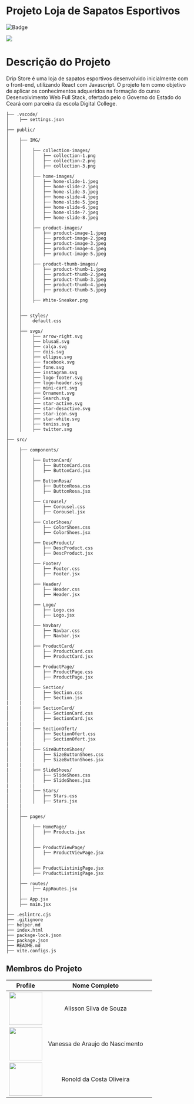 # Projeto Loja de Sapatos Esportivos
![Badge](https://img.shields.io/badge/Versão-1.0_-blue)


<img src="../Drip_Store/public/Site.png">

# Descrição do Projeto  
Drip Store é uma loja de sapatos esportivos desenvolvido inicialmente com o front-end, utilizando React com Javascript. O projeto tem como objetivo de aplicar os conhecimentos adqueridos na formação do curso Desenvolvimento Web Full Stack, ofertado pelo o Governo do Estado do Ceará com parceira da escola Digital College.



```
├── .vscode/
│    ├── settings.json
│
├── public/
│
│    ├── IMG/
│    │
│    │    ├── collection-images/
│    │    │   ├── collection-1.png
│    │    │   ├── collection-2.png
│    │    │   ├── collection-3.png
│    │    │
│    │    ├── home-images/
│    │    │   ├── home-slide-1.jpeg
│    │    │   ├── home-slide-2.jpeg
│    │    │   ├── home-slide-3.jpeg
│    │    │   ├── home-slide-4.jpeg
│    │    │   ├── home-slide-5.jpeg
│    │    │   ├── home-slide-6.jpeg
│    │    │   ├── home-slide-7.jpeg
│    │    │   ├── home-slide-8.jpeg
│    │    │
│    │    ├── product-images/
│    │    │   ├── product-image-1.jpeg
│    │    │   ├── product-image-2.jpeg
│    │    │   ├── product-image-3.jpeg
│    │    │   ├── product-image-4.jpeg
│    │    │   ├── product-image-5.jpeg
│    │    │
│    │    ├── product-thumb-images/
│    │    │   ├── product-thumb-1.jpeg
│    │    │   ├── product-thumb-2.jpeg
│    │    │   ├── product-thumb-3.jpeg
│    │    │   ├── product-thumb-4.jpeg
│    │    │   ├── product-thumb-5.jpeg
│    │    │
│    │    ├── White-Sneaker.png
│    │
│    │
│    ├── styles/
│    │    default.css
│    │
│    ├── svgs/
│    │    ├── arrow-right.svg
│    │    ├── blusaE.svg
│    │    ├── calça.svg
│    │    ├── dois.svg
│    │    ├── ellipse.svg
│    │    ├── facebook.svg
│    │    ├── fone.svg
│    │    ├── instagram.svg
│    │    ├── logo-footer.svg
│    │    ├── logo-header.svg
│    │    ├── mini-cart.svg
│    │    ├── Ornament.svg
│    │    ├── Search.svg
│    │    ├── star-active.svg
│    │    ├── star-desactive.svg
│    │    ├── star-icon.svg
│    │    ├── star-white.svg
│    │    ├── teniss.svg
│    │    ├── twitter.svg
│
├── src/
│
│    ├── components/
│    │
│    │    ├── ButtonCard/
│    │    │   ├── ButtonCard.css
│    │    │   ├── ButtonCard.jsx
│    │    │
│    │    ├── ButtonRosa/
│    │    │   ├── ButtonRosa.css
│    │    │   ├── ButtonRosa.jsx
│    │    │
│    │    ├── Corousel/
│    │    │   ├── Corousel.css
│    │    │   ├── Corousel.jsx
│    │    │
│    │    ├── ColorShoes/
│    │    │   ├── ColorShoes.css
│    │    │   ├── ColorShoes.jsx
│    │    │
│    │    ├── DescProduct/
│    │    │   ├── DescProduct.css
│    │    │   ├── DescProduct.jsx
│    │    │
│    │    ├── Footer/
│    │    │   ├── Footer.css
│    │    │   ├── Footer.jsx
│    │    │
│    │    ├── Header/
│    │    │   ├── Header.css
│    │    │   ├── Header.jsx
│    │    │
│    │    ├── Logo/
│    │    │   ├── Logo.css
│    │    │   ├── Logo.jsx
│    │    │
│    │    ├── Navbar/
│    │    │   ├── Navbar.css
│    │    │   ├── Navbar.jsx
│    │    │
│    │    ├── ProductCard/
│    │    │   ├── ProductCard.css
│    │    │   ├── ProductCard.jsx
│    │    │
│    │    ├── ProductPage/
│    │    │   ├── ProductPage.css
│    │    │   ├── ProductPage.jsx
│    │    │
│    │    ├── Section/
│    │    │   ├── Section.css
│    │    │   ├── Section.jsx
|    |    |
|    |    ├── SectionCard/
│    │    │   ├── SectionCard.css
│    │    │   ├── SectionCard.jsx
|    |    |
|    |    ├── SectionOfert/
│    │    │   ├── SectionOfert.css
│    │    │   ├── SectionOfert.jsx
|    |    |
|    |    ├── SizeButtonShoes/
│    │    │   ├── SizeButtonShoes.css
│    │    │   ├── SizeButtonShoes.jsx
|    |    |
|    |    ├── SlideShoes/
│    │    │   ├── SlideShoes.css
│    │    │   ├── SlideShoes.jsx
|    |    |
|    |    ├── Stars/
│    │    │   ├── Stars.css
│    │    │   ├── Stars.jsx
|    |       
│    │
│    ├── pages/
│    │
│    │    ├── HomePage/
│    │    │   ├── Products.jsx
│    │    │  
│    │    │
│    │    ├── ProductViewPage/
│    │    │   ├── ProductViewPage.jsx
│    │    │   
│    │    │
│    │    ├── PruductListinigPage.jsx
│    │    ├── PruductListinigPage.jsx
│    │
│    ├── routes/
│    │    ├── AppRoutes.jsx
│    │
│    ├── App.jsx
│    ├── main.jsx
│
├── .eslintrc.cjs
├── .gitignore
├── helper.md
├── index.html
├── package-lock.json
├── package.json
├── README.md
├── vite.configs.js
```


## Membros do Projeto

|                                               Profile                                                |       Nome Completo        |                                                                                                                                                                                                                                                                                                                                                                                                                                                                                                                                                                                                                                                                                                                 |
| :--------------------------------------------------------------------------------------------------: | :------------------------: | :-------------------------------------------------------------------------------------------------------------------------------------------------------------------------------------------------------------------------------------------------------------------------------------------------------------------------------------------------------------------------------------------------------------------------------------------------------------------------------------------------------------------------------------------------------------------------------------------------------------------------------------------------------------------------------------------------------------: |
|     [<img src="https://avatars.githubusercontent.com/u/146147231?v=4" height="90px">](https://github.com/souzadevofic)     |   Alisson Silva de Souza       |                                                                                                                                                                                                                                  
| [<img src="https://avatars.githubusercontent.com/u/88554119?v=4" height="90px">](https://github.com/vanessaadev) |   Vanessa de Araujo do Nascimento   |
|   [<img src="https://avatars.githubusercontent.com/u/172999556?v=4" height="90px">](https://github.com/DevRDone)   | Ronold da Costa Oliveira |                                                                                                                                                                                                                                                                                                                                                                                                                                                                                                              |

